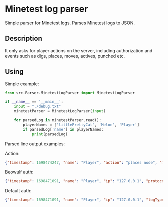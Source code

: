 # Minetest log parser
Simple parser for Minetest logs. Parses Minetest logs to JSON.

## Description
It only asks for player actions on the server, including authorization and events such as digs, places, moves, actives, punched etc.

## Using
Simple example:

```python
from src.Parser.MinetestLogParser import MinetestLogParser

if __name__ == '__main__':
    input = "./debug.txt"
    minetestParser = MinetestLogParser(input)

    for parsedLog in minetestParser.read():
        playerNames = ['littlePrettyCat', 'Melon', 'Player']
        if parsedLog['name'] in playerNames:
            print(parsedLog)
```
Parsed line output examples:

Action:
```json
{"timestamp": 1698474247, "name": "Player", "action": "places node", "meta_action": null, "node": "default:dirt", "count": 1, "coords": null, "type": null, "logType": "action"}
```
Beowulf auth:
```json
{"timestamp": 1698471091, "name": "Player", "ip": "127.0.0.1", "protocolVersion": "40", "formspecVersion": "4", "lang": "en", "logType": "beowulfAuth"}
```
Default auth:
```json
{"timestamp": 1698471091, "name": "Player", "ip": "127.0.0.1", "logType": "auth"}

```
